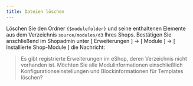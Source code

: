 ```yaml
---
title: Dateien löschen
---
```

  
Löschen Sie den Ordner `{$modulefolder}` und seine enthaltenen Elemente aus dem Verzeichnis `source/modules/d3` Ihres Shops. 
Bestätigen Sie anschließend im Shopadmin unter [ Erweiterungen ] -> [ Module ] -> [ Installierte Shop-Module ] die Nachricht:

> Es gibt registrierte Erweiterungen im eShop, deren Verzeichnis nicht vorhanden ist. 
> Möchten Sie alle Modulinformationen einschließlich Konfigurationseinstellungen und Blockinformationen für Templates löschen?
